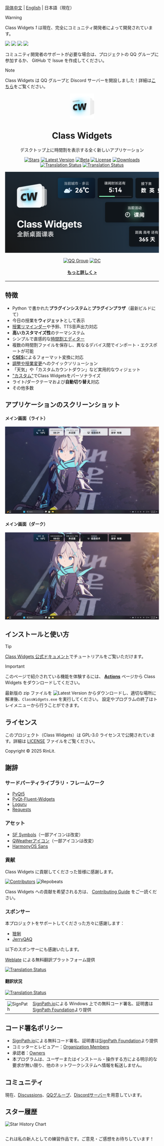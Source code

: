[简体中文](/README.md) | [English](/docs/readme/README.en_US.md) | 日本語（現在）

> [!Warning]
> Class Widgets *1* は現在、完全にコミュニティ開発者によって開発されています。
>
> [![](https://github.com/pizeroLOL.png?size=80)](https://github.com/pizeroLOL) [![](https://github.com/IsHPDuwu.png?size=80)](https://github.com/IsHPDuwu) [![](https://github.com/baiyao105.png?size=80)](https://github.com/baiyao105) [![](https://github.com/Artist-MOBAI.png?size=80)](https://github.com/Artist-MOBAI)
>
> コミュニティ開発者のサポートが必要な場合は、プロジェクトの QQ グループに参加するか、 GitHub で Issue を作成してください。

> [!NOTE]
> Class Widgets は QQ グループと Discord サーバーを開設しました！詳細は[こちら](#community)をご覧ください。

<p align="center">
  <img width="16%" align="center" src="../../img/Logo.png" alt="logo">
</p>
<h1 align="center">
  Class Widgets
</h1>
<p align="center">
  デスクトップ上に時間割を表示する全く新しいアプリケーション
</p>

<div align="center">

[![Stars](https://img.shields.io/github/stars/Class-Widgets/Class-Widgets?style=for-the-badge&color=orange&label=Stars)](https://github.com/Class-Widgets/Class-Widgets)
[![Latest Version](https://img.shields.io/github/v/release/Class-Widgets/Class-Widgets?style=for-the-badge&color=purple&label=Latest)](https://github.com/Class-Widgets/Class-Widgets/releases/latest)
[![Beta](https://img.shields.io/github/v/tag/Class-Widgets/Class-Widgets?include_prereleases&label=Beta&color=yellow&style=for-the-badge)](https://github.com/Class-Widgets/Class-Widgets/releases)
[![License](https://img.shields.io/badge/license-GPLv3-blue.svg?label=License&style=for-the-badge)](https://github.com/Class-Widgets/Class-Widgets?tab=GPL-3.0-1-ov-file)
[![Downloads](https://img.shields.io/github/downloads/Class-Widgets/Class-Widgets/total.svg?label=Downloads&color=green&style=for-the-badge)](https://github.com/Class-Widgets/Class-Widgets)
[![Translation Status](https://hosted.weblate.org/widget/class-widgets-1/view/svg-badge.svg)](https://hosted.weblate.org/engage/class-widgets-1/)
[![Translation Status](https://hosted.weblate.org/widget/class-widgets-1/view/language-badge.svg)](https://hosted.weblate.org/engage/class-widgets-1/)

![Banner](../../img/Banner.png)

[![QQ Group](https://img.shields.io/badge/QQ%20%E7%BE%A4-169200380-blue.svg?logo=qq&color=blue&style=for-the-badge)](http://qm.qq.com/cgi-bin/qm/qr?_wv=1027&k=yHXKCAjOxlpTpJ4mNdXm0mxOneYUinRs&authKey=sd3%2F06iGdOZUjkXXPBeIzGnFDIeYwmdwuM8dhk25fi%2B1CUL32MkeN2EEfjdo2pzE&noverify=0&group_code=169200380)
[![DC](https://img.shields.io/discord/1332636953719476284?style=for-the-badge&logo=discord&logoColor=ffffff&label=discord%20Server&labelColor=5865f2)](https://discord.gg/EFF4PpqpqZ)

#### [もっと詳しく >](https://www.bilibili.com/video/BV1xwW9eyEGu/)

</div>

---

## 特徴
- Python で書かれた**プラグインシステム**と**プラグインプラザ**（最新ビルドにて）
- 今日の授業を**ウィジェット**として表示
- [授業リマインダー](https://www.yuque.com/rinlit/class-widgets_help/fv2ou1i1ngap0hrl)や予鈴、TTS音声出力対応
- **高いカスタマイズ性**のテーマシステム
- シンプルで直感的な[時間割エディター](https://www.yuque.com/rinlit/class-widgets_help/oozelh8r56tmw0xb)
- 複数の時間割ファイルを保存し、異なるデバイス間でインポート・エクスポートが可能
- [**CSES**](https://github.com/SmartTeachCN/CSES)によるフォーマット変換に対応
- [調整や授業変更](https://www.yuque.com/rinlit/class-widgets_help/gc4epffu7g5bf9os)へのクイックソリューション
- 「天気」や「カスタムカウントダウン」など実用的なウィジェット
- ["カスタム"](https://www.yuque.com/rinlit/class-widgets_help/qyly70ht1ogge1pi)でClass Widgetsをパーソナライズ
- ライト/ダークテーマおよび**自動切り替え**対応
- その他多数

## アプリケーションのスクリーンショット
#### メイン画面（ライト）
![scrshot_0](../../img/screenshot_0.png)
#### メイン画面（ダーク）
![scrshot_0](../../img/screenshot_1.png)

## インストールと使い方
> [!TIP]
> [Class Widgets 公式ドキュメント](https://www.yuque.com/rinlit/class-widgets_help/gs3gsbms1iivgibm)でチュートリアルをご覧いただけます。

> [!IMPORTANT]
> このページで紹介されている機能を体験するには、 [**Actions**](https://github.com/Class-Widgets/Class-Widgets/actions) ページから Class Widgets をダウンロードしてください。

最新版の zip ファイルを ![Latest Version](https://img.shields.io/github/v/release/Class-Widgets/Class-Widgets?style=flat&color=purple&label=Latest) からダウンロードし、適切な場所に解凍後、`ClassWidgets.exe` を実行してください。
設定やプログラムの終了はトレイメニューから行うことができます。

## ライセンス
このプロジェクト（Class Widgets）は GPL-3.0 ライセンスで公開されています。詳細は [LICENSE](./LICENSE) ファイルをご覧ください。

Copyright © 2025 RinLit.

## 謝辞

### サードパーティライブラリ・フレームワーク

- [PyQt5](https://www.riverbankcomputing.com/static/Docs/PyQt5/)
- [PyQt-Fluent-Widgets](https://github.com/zhiyiYo/PyQt-Fluent-Widgets)
- [Loguru](https://github.com/Delgan/loguru)
- [Requests](https://github.com/psf/requests)

### アセット

- [SF Symbols](https://developer.apple.com/jp/sf-symbols/)（一部アイコンは改変）
- [QWeatherアイコン](https://icons.qweather.com/en/)（一部アイコンは改変）
- [HarmonyOS Sans](https://developer.huawei.com/consumer/en/design/resource/)

### 貢献

Class Widgets に貢献してくださった皆様に感謝します。

[![Contributors](http://contrib.nn.ci/api?repo=Class-Widgets/Class-Widgets&repo=Class-Widgets/plugin-plaza&repo=Class-Widgets/cw-interim-site)](https://github.com/Class-Widgets/Class-Widgets/graphs/contributors)
![Repobeats](https://repobeats.axiom.co/api/embed/9d06f1435d1b14cb7837d1e863e55f24cc98df23.svg "Repobeats analytics image")

Class Widgets への貢献を希望される方は、 [Contributing Guide](CONTRIBUTING.md) をご一読ください。

### スポンサー

本プロジェクトをサポートしてくださった方々に感謝します：
- [猞猁](http://dq6666.cn/)
- [JerryQAQ](http://hub.rinlit.cn/)

以下のスポンサーにも感謝いたします。

[Weblate](https://hosted.weblate.org/engage/class-widgets-1/) による無料翻訳プラットフォーム提供

[![Translation Status](https://hosted.weblate.org/widget/class-widgets-1/view/open-graph.png)](https://hosted.weblate.org/engage/class-widgets-1/)

#### 翻訳状況

[![Translation Status](https://hosted.weblate.org/widget/class-widgets-1/view/multi-auto.svg)](https://hosted.weblate.org/engage/class-widgets-1/)

<table>
  <tr>
    <td>
      <img alt="SignPath" src="https://signpath.org/assets/favicon-50x50.png" />
    </td>
    <td>
    <a href="https://signpath.io">SignPath.io</a>による Windows 上での無料コード署名、証明書は<a href="https://signpath.org/">SignPath Foundation</a>より提供
    </td>
  </tr>
</table>

## コード署名ポリシー

- [SignPath.io](https://about.signpath.io/)による無料コード署名、証明書は[SignPath Foundation](https://signpath.org/)より提供
- コミッターとレビュアー：[Organization Members](https://github.com/orgs/Class-Widgets/people)
- 承認者：[Owners](https://github.com/orgs/Class-Widgets/people?query=role%3Aowner)
- 本プログラムは、ユーザーまたはインストール・操作する方による明示的な要求が無い限り、他のネットワークシステムへ情報を転送しません。

## コミュニティ
現在、[Discussions](https://github.com/orgs/Class-Widgets/discussions)、[QQグループ](http://qm.qq.com/cgi-bin/qm/qr?_wv=1027&k=yHXKCAjOxlpTpJ4mNdXm0mxOneYUinRs&authKey=sd3%2F06iGdOZUjkXXPBeIzGnFDIeYwmdwuM8dhk25fi%2B1CUL32MkeN2EEfjdo2pzE&noverify=0&group_code=169200380)、[Discordサーバー](https://discord.gg/EFF4PpqpqZ)を用意しています。

## スター履歴
<picture>
  <source media="(prefers-color-scheme: dark)" srcset="https://api.star-history.com/svg?repos=Class-Widgets/Class-Widgets&type=Date&theme=dark" />
  <source media="(prefers-color-scheme: light)" srcset="https://api.star-history.com/svg?repos=Class-Widgets/Class-Widgets&type=Date" />
  <img alt="Star History Chart" src="https://api.star-history.com/svg?repos=Class-Widgets/Class-Widgets&type=Date" />
</picture>

##

これは私の新人としての練習作品です。ご意見・ご感想をお待ちしています！